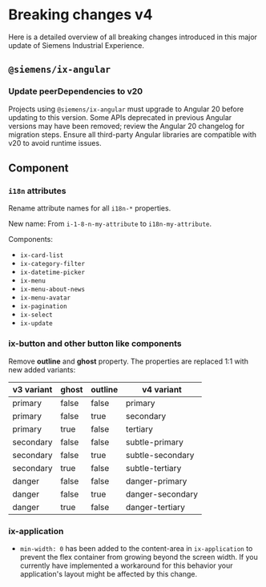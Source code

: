 # Breaking changes v4

Here is a detailed overview of all breaking changes introduced in this major update of Siemens Industrial Experience.

## `@siemens/ix-angular`

### Update peerDependencies to v20

Projects using `@siemens/ix-angular` must upgrade to Angular 20 before updating to this version.
Some APIs deprecated in previous Angular versions may have been removed; review the Angular 20 changelog for migration steps.
Ensure all third-party Angular libraries are compatible with v20 to avoid runtime issues.

## Component

### `i18n` attributes

Rename attribute names for all `i18n-*` properties.

New name:
From `i-1-8-n-my-attribute` to `i18n-my-attribute`.

Components:

- `ix-card-list`
- `ix-category-filter`
- `ix-datetime-picker`
- `ix-menu`
- `ix-menu-about-news`
- `ix-menu-avatar`
- `ix-pagination`
- `ix-select`
- `ix-update`

### ix-button and other button like components

Remove **outline** and **ghost** property. The properties are replaced 1:1 with new added variants:

| v3 variant | ghost | outline | **v4 variant**   |
| ---------- | ----- | ------- | ---------------- |
| primary    | false | false   | primary          |
| primary    | false | true    | secondary        |
| primary    | true  | false   | tertiary         |
| secondary  | false | false   | subtle-primary   |
| secondary  | false | true    | subtle-secondary |
| secondary  | true  | false   | subtle-tertiary  |
| danger     | false | false   | danger-primary   |
| danger     | false | true    | danger-secondary |
| danger     | true  | false   | danger-tertiary  |

### ix-application

- `min-width: 0` has been added to the content-area in `ix-application` to prevent the flex container from growing beyond the screen width. If you currently have implemented a workaround for this behavior your application's layout might be affected by this change.
